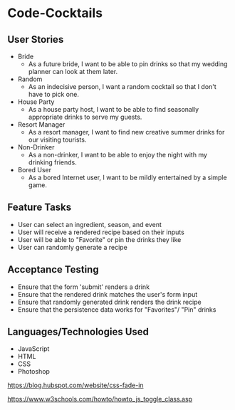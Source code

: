 # Code-Cocktails

## User Stories
- Bride
  - As a future bride, I want to be able to pin drinks so that my wedding planner can look at them later.
- Random
  - As an indecisive person, I want a random cocktail so that I don't have to pick one.
- House Party
  - As a house party host, I want to be able to find seasonally appropriate drinks to serve my guests.
- Resort Manager
  - As a resort manager, I want to find new creative summer drinks for our visiting tourists.
- Non-Drinker
  - As a non-drinker, I want to be able to enjoy the night with my drinking friends. 
- Bored User
  - As a bored Internet user, I want to be mildly entertained by a simple game.

## Feature Tasks
- User can select an ingredient, season, and event 
- User will receive a rendered recipe based on their inputs
- User will be able to "Favorite" or pin the drinks they like 
- User can randomly generate a recipe

## Acceptance Testing
- Ensure that the form 'submit' renders a drink
- Ensure that the rendered drink matches the user's form input
- Ensure that randomly generated drink renders the drink recipe
- Ensure that the persistence data works for "Favorites"/ "Pin" drinks 





## Languages/Technologies Used
- JavaScript
- HTML
- CSS
- Photoshop



https://blog.hubspot.com/website/css-fade-in

https://www.w3schools.com/howto/howto_js_toggle_class.asp


